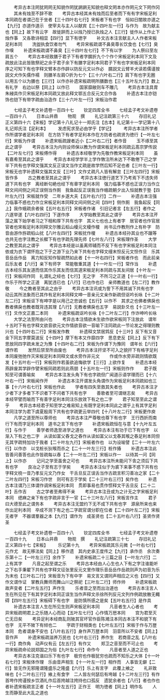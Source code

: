 <!-- { "loadSidebar": true } -->
　　考异古本注罔犹罔罔无知貌作罔犹誷誷无知貌也释文罔本亦作罔元文下罔作冈
　　其未有烛至不辞不歌
　　考异古本经其未有烛而后至者而下有有字宋板足利本同疏在者谓己在于坐者【三十四叶右七行】宋板者下有也字　恒如日闇故亦道之【九行】亦道作道示　使宰夫与主人以献宾【三十四叶左一行】与作为　故为献主也【同上】故下有云字　故徙辞而上以烛乃授已执烛之人【三行】徙作从上作止下烛作事　又各歌诗相显【四行】显下有徳字
　　补文古本注言献主人人作者宋板足利本同
　　洗盥执食饮者勿气
　　考异宋板疏谓不鼻臭尊长饮食也【七行】臭作嗅
　　补遗宋板疏谓不鼻臭【三十四叶左七行】不下有以字
　　为人祭曰至左肩五个
　　考异古本经致膳于君子下有者字臑折九个个作个宋板足利本同下文及疏放此注此皆致祭祀之余于君子余下有膳字足利本同君子下有也字宋板足利本同　序之可知下有也字释文臂本亦作辟以防反元文以作必　臑説文云臂羊犬读若儒谨按説文犬作矢儒作襦　则膳羊左肩○折为七个【三十六叶右二行】肩下有也字无圈　以用五个以为膳也【三行】以作亦补遗宋板疏明所膳数也【三十五叶左九行】数上有礼字　右边以祭【同上】以作已
　　国家靡敝则车不雕几
　　考异古本注具胄朱綅具作贝宋板足利本同疏又放此释文鄂五合反元文合作各
　　补遗古本注亦铠饰也铠下有带字疏由治造作【三十六叶左一行】宋板治作君

　　七经孟子考文补遗卷一百四十七
　　钦定四库全书
　　七经孟子考文补遗卷一百四十八
　　日本山井鼎
　　物观　撰
　　礼记注疏第三十六
　　存旧礼记正义第四十六【宋板】学记第十八礼记十一郑氏注【古本】礼记第十一学记第十八礼记郑氏注【足利本】
　　发虑宪求至必由学乎【学记】
　　考异古本注所学者作所谓学者足利本同　在方防下有者字足利本作在方防者也疏贤为徳行【一叶左七行】宋板为作谓
　　补遗宋板疏謏者近小【二叶右二行】者作音
　　玉不琢至其此之谓乎
　　考异古本注为内则设师保以教为作谓宋板足利本同疏云髙宗梦传説【二叶左七行】宋板傅作得
　　补遗古本经敬学为先敬作教宋板足利本同
　　虽有嘉肴至其此之谓乎
　　考异古本经学学半上学作斆注所未达下不敢倦下己之学半下共有也字释文强其文反正误文当作丈疏是故学然后知不足也者【三叶左一行】宋板无也字补遗释文强其文反【三叶】文作丈疏凡人皆有解怠【三叶左四行】宋板皆作多
　　古之教者至其此之谓乎
　　考异古本注徳行道艺下乃考焉下不违失师道下共有也字　离经断句絶也经下有章字足利本同　强力临事不惑也正误力当作立释文间间侧之间正误侧当作厠　我鱼起反正误我当作蛾疏朝夕出入恒就教于塾【四叶左九行】宋板就作受　二年乡遂大夫【五叶右六行】二作一
　　补遗古本注强力临事不惑也力作立宋板足利本同释文间间侧之间【四叶】侧作厠　我鱼起反【同上】我作蛾疏余者侯【五叶右五行】宋板者作诸　引旧记者言【左五行】者作之　六遂举遂【六叶右四行】下遂作序
　　大学始教至其此之谓乎
　　考异古本注芹藻之属下始学者习之下相和厚下共有也字　其义七也也上有者字　居官者也作官居官者也宋板足利本同释文尔雅云槄山櫌元文櫌作榎　尚书云作教刑作上有朴字　防音由游作斿疏槄山扰【八叶左四行】宋板扰作榎
　　补遗古本经孙其业也不躐等也共无也字注教之长穉下有也字疏先理先师【七叶左八行】宋板理作圣
　　大学之教至其此之谓乎
　　考异古本经是以虽离师辅而不反下有也字宋板足利本同注依或为衣下谓怀抱之下于之游下业乃来下共有也字释文缦末怛反元文怛作旦　乐其音岳岳作岳　离力知反知作智疏然如此者【十一叶右四行】宋板者作也　而此前亲后乐友者【六行】亲下有师字　常能敬重其道【十一叶左一行】常作当
　　补遗古本经乐其友道而信其作乐其友而信其道宋板足利本同疏与其友间居【十叶左一行】宋板间作同　礼谓礼之经也【七行】无之字　不所习之正道【十一叶右一行】作乐于所学之正道　离犹违已也【八行】已也作也已　亲师教道也【左二行】教作敬
　　今之教者至其此之由乎
　　考异古本注讯或为訾下不用其诚下共有也字　动云其所法象而已其作有足利本同释文呻一音亲元文亲作新疏但讴吟长咏【十二叶左二行】宋板讴下有呻字是以用己之忠诚也【五行】以作不　其求之也佛者佛戾也教者佛戾也教者既背违其理【八行】无教者佛戾也五字　易説卦爻也【十三叶左一行】爻作文正嘉二本同
　　补遗宋板疏讴吟长咏【十二叶左二行】作诈呻吟长咏
　　大学之法至所由兴也
　　考异古本注情欲未生欲作欲宋板同下注放此　谓年十五时下有也字释文欲音欲元文作情欲音欲一音喻下注同疏此一节论发之得理则教兴也【十四叶右二行】宋板发作教
　　补遗释文禁居鸩反【十三叶】反下有又音金下同五字摩莫波反【十四叶】摩下有本又作靡四字　思息吏反【同上】反下有下思放同四字疏未发之为豫【十四叶右二行】宋板为作谓下为豫同　谓年长【六行】谓作若
　　发然后禁至所由废也
　　考异古本注扞坚不可入之貌扞下有格字足利本同废弛弛作灭宋板足利本同释文或水旁作非元文
　　作或作水旁非疏则情欲既发【十五叶右一行】宋板则作若虽欲追悔欲学【三行】上欲作复
　　补遗古本经燕辟废其学辟作譬宋板同疏若则此燕朋【十五叶左一行】宋板则作作
　　君子既知至可谓善喻矣
　　考异古本注发头角下有也字疏但广闻道示语学理而已【十六叶右一行】宋板闻作开
　　补遗古本注开谓发头角谓作为宋板足利本同疏如也三事【十六叶右七行】宋板也作此
　　学者有四失至救其失者也
　　考异古本注才少者下才多者下不识者下不问者下共有也字
　　善歌者至可谓继志矣
　　考异古本经罕譬而喻而下有善字足利本同注乐放效下有之也二字
　　君子知至至此之谓乎
　　考异古本经君子知至学之难易知上有既字足利本同此之谓乎上有其字足利本同注学为君下虞夏殷周下共有也字疏更云举四代【十八叶左二行】宋板更作庾
　　凡学之道至所以尊师也
　　考异古本注严尊敬也尊下有也字　王行西折而南行下有而字足利本同　道书之言下有也字
　　补遗宋板疏恒在与意【十九叶左五行】与作于
　　善学者师逸至进学之道也
　　考异古本注有功于已下有也字　以渐入下有之也二字　从读如富父舂戈之舂作从读如富父以戈舂其喉之舂足利本同但无其字疏特加功于我者【二十叶左九行】宋板者作也　以为设喻譬【二十一叶左六行】以作亦　以戈桩长狄喉而杀之【二十一叶左三行】桩作摏
　　补遗古本注此皆善问善答也此作皆疏每以舂【二十一叶左二行】宋板以作一　以待其一问【同上】以作亦
　　记问之学至虽舍之可也
　　考异古本注所未能问下舎之须后下共有也字
　　良冶之子至有志于学矣
　　考异古本注似于为裘下来事不惑下共有也字释文桡一音乃孝反元文乃作女　干舌旦反正误舌当作古疏言积习善冶之家【二十二叶左四行】宋板习作世　则可有志于学矣【二十三叶右三行】矣作也
　　补遗古本注谓乃三体谓作调宋板足利本同　贯即事易也贯作惯释文干舌旦反【二十二叶】舌作吉
　　古之学者至弗得不亲
　　考异古本注丑或为之计无之字宋板足利本同　缌麻之亲下有也字疏非言于一官【二十三叶左八行】宋板言作主
　　君子曰大德至此之谓务本
　　考异古本注无盟约下无不成下共有也字　源泉所来也来作出足利本同　卒成不测下有之也二字疏官谓分职在位者【二十四叶左二行】宋板无者字　不器谓羣器之本【九行】谓作为　成圣贤也【二十五叶右八行】圣贤作贤圣

　　七经孟子考文补遗卷一百四十八
　　钦定四库全书
　　七经孟子考文补遗卷一百四十九
　　日本山井鼎
　　物观　撰
　　礼记注疏第三十七
　　存旧礼记正义第四十七【宋板】
　　乐记第十九
　　考异宋板疏其乐元微【一叶右七行】元作尤　故无移法矣【同上】移作遗　其内史承王度传之【九行】承作丞　余次奏乐第十二【一叶左三行】余作下
　　补遗宋板疏二十三篇之目【一叶左六行】二上有其字
　　凡音之起至谓之乐
　　考异古本经由人心生也人下有之字注谁能听之下右手秉翟下共有也字释文征张里反元文里作理乐音岳岳作岳疏则声为初音为乐为末也【三叶右二行】宋板音为下有中字　易文言又谓同声相应之义也【四行】又作文谓作证　掌教兵舞师而舞山川之祭祀【三叶左二行】师作帅
　　补遗宋板疏故声变者【二叶左五行】声作生
　　乐者音之至而出治道也
　　考异古本注言人生在所见在下有其字足利本同正误生当作声释文杀徐所列反元文列作例疏放散无輙碍【四叶左五行】宋板碍下有也字　是防慎所感之是矣【五叶右五行】是作具
　　补遗古本注言人生在所见生则声宋板足利本同
　　凡音者生人心者也
　　考异宋板疏明君上之乐随人心而动【五叶左七行】心作情万厯本同
　　宫为君至灭亡无日矣
　　考异足利本经商乱则陂其官坏官作臣陈澔注本同古本注不和貌下有也字　无平不陂下有倾也二
　　字疏于财相类也【七叶左五行】宋板于作与万歴本同　危者谓身不安也【八叶右五行】身作声万歴本同　羽音所以不安者【同上】音作声
　　补遗宋板疏滋养万民也【七叶右三行】养作生　若商音之乱【八叶右一行】商作角　动声仪有云【左五行】有作又
　　郑卫之音至而不可止也
　　考异宋板疏命论説郑国之为俗【九叶左七行】命作今
　　凡音者至人道之正也
　　考异古本注克谐曰乐下有也字　极穷也作极犹穷也疏而不知乐之大体【十一叶右七行】宋板体作理　乐由音声相生【十一叶左一行】相作而　人事皆无僻【二行】皆无作无邪隆谓隆盛乐之隆盛【六行】乐上有言字　此覆上飨之
　　礼非致味也【十二叶右三行】飨上有食字　二人皆左何瑟后有垮越【十二叶左三行】有作首垮作挎谨按乡饮酒礼作后首挎越注挎持也口孤反　遗犹余者也【八行】者也作也者补遗宋板疏言正者【十一叶左五行】正作王　明为徳者【同上】明作名
　　人生而静至此大乱之道也
